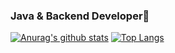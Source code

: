 ### Java & Backend Developer👋

[![Anurag's github stats](https://github-readme-stats.vercel.app/api?username=pjhsk113&show_icons=true)](https://github.com/pjhsk113/github-readme-stats)
[![Top Langs](https://github-readme-stats.vercel.app/api/top-langs/?username=pjhsk113&layout=compact)](https://github.com/pjhsk113/github-readme-stats)
<!--
**pjhsk113/pjhsk113** is a ✨ _special_ ✨ repository because its `README.md` (this file) appears on your GitHub profile.

Here are some ideas to get you started:

- 🔭 I’m currently working on ...
- 🌱 I’m currently learning ...
- 👯 I’m looking to collaborate on ...
- 🤔 I’m looking for help with ...
- 💬 Ask me about ...
- 📫 How to reach me: ...
- 😄 Pronouns: ...
- ⚡ Fun fact: ...
-->
